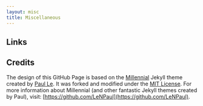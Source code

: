 ```yaml
---
layout: misc
title: Miscellaneous
---
```


## Links

## Credits
The design of this GitHub Page is based on the [Millennial](https://lenpaul.github.io/Millennial/) Jekyll theme created by [Paul Le](https://www.lenpaul.com/). It was forked and modified under the [MIT License](http://choosealicense.com/licenses/mit/). For more information about Millennial (and other fantastic Jekyll themes created by Paul), visit: [https://github.com/LeNPaul](https://github.com/LeNPaul).
